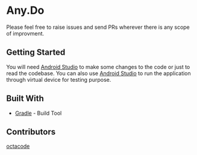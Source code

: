 # Any.Do

Please feel free to raise issues and send PRs wherever there is any scope of improvment.

## Getting Started

You will need [Android Studio](https://developer.android.com/studio/index.html) to make some changes to the code or just to read the codebase.
You can also use [Android Studio](https://developer.android.com/studio/index.html) to run the application through virtual device for testing purpose.

## Built With

* [Gradle](https://gradle.org/) - Build Tool

## Contributors
[octacode](https://github.com/octacode)
